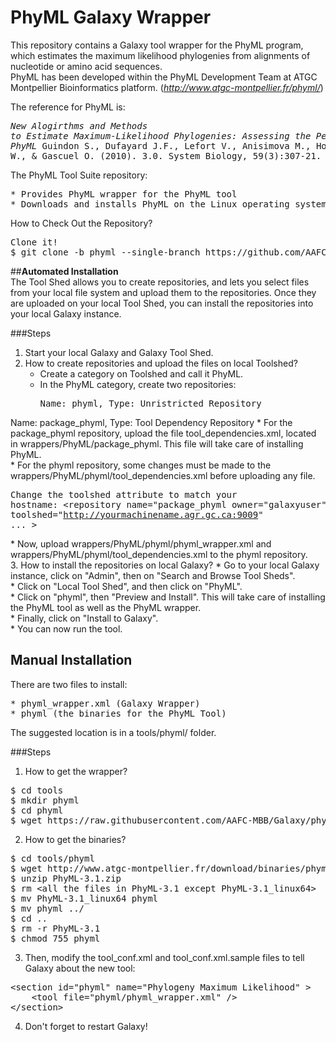 # **PhyML Galaxy Wrapper** <br>
This repository contains a Galaxy tool wrapper for the PhyML program, which estimates the maximum likelihood phylogenies from alignments of nucleotide or amino acid sequences. <br>
PhyML has been developed within the PhyML Development Team at ATGC Montpellier Bioinformatics platform. (*http://www.atgc-montpellier.fr/phyml/*)

The reference for PhyML is: <br>
	<pre>*New Alogirthms and Methods to Estimate Maximum-Likelihood Phylogenies: Assessing the Performance of PhyML* 
Guindon S., Dufayard J.F., Lefort V., Anisimova M., Hordijk W., & Gascuel O. (2010). 3.0. 
System Biology, 59(3):307-21. </pre>

The PhyML Tool Suite repository: <br>
<pre>* Provides PhyML wrapper for the PhyML tool 
* Downloads and installs PhyML on the Linux operating system  </pre>

How to Check Out the Repository? <br>
<pre>Clone it!
$ git clone -b phyml --single-branch https://github.com/AAFC-MBB/Galaxy.git </pre>

##**Automated Installation** <br>
The Tool Shed allows you to create repositories, and lets you select files from your local file system and upload them to the repositories. Once they are uploaded on your local Tool Shed, you can install the repositories into your local Galaxy instance.<br>

###Steps
1. Start your local Galaxy and Galaxy Tool Shed. <br>
2. How to create repositories and upload the files on local Toolshed? <br>
	* Create a category on Toolshed and call it PhyML. <br>
	* In the PhyML category, create two repositories: <br>
		<pre>Name: phyml, Type: Unristricted Repository 
Name: package_phyml, Type: Tool Dependency Repository </pre>
	* For the package_phyml repository, upload the file tool_dependencies.xml, located in wrappers/PhyML/package_phyml. This file will take care of installing PhyML. <br>
	* For the phyml repository, some changes must be made to the wrappers/PhyML/phyml/tool_dependencies.xml before uploading any file. <br>
	<pre>Change the toolshed attribute to match your hostname: 
		&lt;repository name="package_phyml owner="galaxyuser" toolshed="http://yourmachinename.agr.gc.ca:9009"  ... > </pre>
	* Now, upload wrappers/PhyML/phyml/phyml_wrapper.xml and wrappers/PhyML/phyml/tool_dependencies.xml to the phyml repository. <br>
3. How to install the repositories on local Galaxy? 
	* Go to your local Galaxy instance, click on "Admin", then on "Search and Browse Tool Sheds". <br>
	* Click on "Local Tool Shed", and then click on "PhyML". <br>
	* Click on "phyml", then "Preview and Install". This will take care of installing the PhyML tool as well as the PhyML wrapper. <br>
	* Finally, click on "Install to Galaxy". <br>
	* You can now run the tool. <br>

## **Manual Installation**
There are two files to install: 
<pre>* phyml_wrapper.xml (Galaxy Wrapper)
* phyml (the binaries for the PhyML Tool) </pre>
The suggested location is in a tools/phyml/ folder. 

###Steps 
1. How to get the wrapper?
<pre>$ cd tools
$ mkdir phyml
$ cd phyml
$ wget https://raw.githubusercontent.com/AAFC-MBB/Galaxy/phyml/wrappers/PhyML/phyml/phyml_wrapper.xml </pre>
2. How to get the binaries?
<pre>$ cd tools/phyml
$ wget http://www.atgc-montpellier.fr/download/binaries/phyml/PhyML-3.1.zip
$ unzip PhyML-3.1.zip
$ rm &lt;all the files in PhyML-3.1 except PhyML-3.1_linux64>
$ mv PhyML-3.1_linux64 phyml
$ mv phyml ../ 
$ cd ..
$ rm -r PhyML-3.1
$ chmod 755 phyml </pre>
3. Then, modify the tool_conf.xml and tool_conf.xml.sample files to tell Galaxy about the new tool:
<pre>&lt;section id="phyml" name="Phylogeny Maximum Likelihood" >
    &lt;tool file="phyml/phyml_wrapper.xml" />
&lt;/section> </pre>
4. Don't forget to restart Galaxy! 
